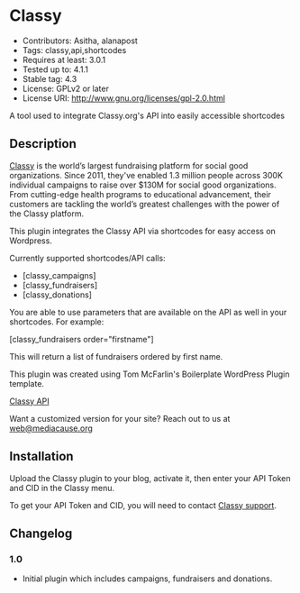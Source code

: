 # Classy
* Contributors: Asitha, alanapost
* Tags: classy,api,shortcodes
* Requires at least: 3.0.1
* Tested up to: 4.1.1
* Stable tag: 4.3
* License: GPLv2 or later
* License URI: http://www.gnu.org/licenses/gpl-2.0.html

A tool used to integrate Classy.org's API into easily accessible shortcodes

## Description

[Classy](https://classy.org) is the world’s largest fundraising platform for social good organizations. Since 2011, they've enabled 1.3 million people across 300K individual campaigns to raise over $130M for social good organizations. From cutting-edge health programs to educational advancement, their customers are tackling the world’s greatest challenges with the power of the Classy platform.

This plugin integrates the Classy API via shortcodes for easy access on Wordpress.  

Currently supported shortcodes/API calls:

* [classy_campaigns]
* [classy_fundraisers]
* [classy_donations]

You are able to use parameters that are available on the API as well in your shortcodes. For example:

[classy_fundraisers order="firstname"]

This will return a list of fundraisers ordered by first name.

This plugin was created using Tom McFarlin's Boilerplate WordPress Plugin template.

[Classy API](http://go.stayclassy.org/hs-fs/hub/190333/file-1586506388-pdf/StayClassy_API_v1.1_FINAL_%281%29.pdf)

Want a customized version for your site? Reach out to us at [web@mediacause.org](mailto:web@mediacause.org)

## Installation

Upload the Classy plugin to your blog, activate it, then enter your API Token and CID in the Classy menu.

To get your API Token and CID, you will need to contact [Classy support](https://fundraise.tofightcancer.com/help-center). 

## Changelog

### 1.0
* Initial plugin which includes campaigns, fundraisers and donations.
